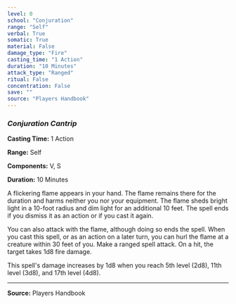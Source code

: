 ```yaml
---
level: 0
school: "Conjuration"
range: "Self"
verbal: True
somatic: True
material: False
damage_type: "Fire"
casting_time: "1 Action"
duration: "10 Minutes"
attack_type: "Ranged"
ritual: False
concentration: False
save: ""
source: "Players Handbook"
---
```


### *Conjuration Cantrip*

**Casting Time:** 1 Action

**Range:** Self

**Components:** V, S

**Duration:** 10 Minutes

A flickering flame appears in your hand. The flame remains there for the duration and harms neither you nor your equipment. The flame sheds bright light in a 10-foot radius and dim light for an additional 10 feet. The spell ends if you dismiss it as an action or if you cast it again.
 
 You can also attack with the flame, although doing so ends the spell. When you cast this spell, or as an action on a later turn, you can hurl the flame at a creature within 30 feet of you. Make a ranged spell attack. On a hit, the target takes 1d8 fire damage.
 
 This spell's damage increases by 1d8 when you reach 5th level (2d8), 11th level (3d8), and 17th level (4d8).

---
**Source:** Players Handbook
